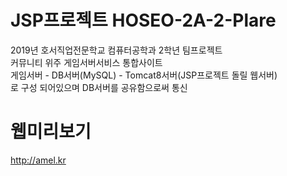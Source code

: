 # JSP프로젝트 HOSEO-2A-2-Plare
2019년 호서직업전문학교 컴퓨터공학과 2학년 팀프로젝트  
커뮤니티 위주 게임서버서비스 통합사이트  
게임서버 - DB서버(MySQL) - Tomcat8서버(JSP프로젝트 돌릴 웹서버)  
로 구성 되어있으며 DB서버를 공유함으로써 통신

# 웹미리보기
http://amel.kr
